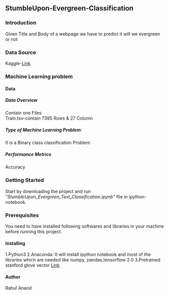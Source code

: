 ## StumbleUpon-Evergreen-Classification
### Introduction
Given Title and Body of a webpage we have to predict it will we evergreen or not

### Data Source
Kaggle-<a href="https://www.kaggle.com/c/stumbleupon/data">Link</a>

### Machine Learning problem
#### Data
##### Data Overview
Contain  one Files <br>
Train.tsv-contain 7395 Rows & 27 Column


##### Type of Machine Learning Problem
It is a Binary class classification Problem

##### Performance Metrics
Accuracy

### Getting Started
Start by downloading the project and run <i>"StumbleUpon_Evergreen_Text_Classification.ipynb"</i> file in ipython-notebook.

### Prerequisites
You need to have installed following softwares and libraries in your machine before running this project.

#### Installing
1.Python3
2.Anaconda: It will install ipython notebook and most of the libraries which are needed like numpy, pandas,tensorflow 2.0
3.Pretrained stanford glove vector <a href="https://nlp.stanford.edu/data/glove.twitter.27B.zip">Link</a>

#### Author
Rahul Anand
